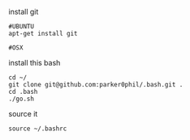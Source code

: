 install git
```
#UBUNTU
apt-get install git
```
```
#OSX

```

install this bash
```
cd ~/
git clone git@github.com:parker0phil/.bash.git .
cd .bash
./go.sh
```

source it
```
source ~/.bashrc
```


